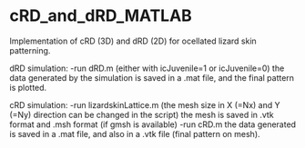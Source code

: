 # cRD_and_dRD_MATLAB
Implementation of cRD (3D) and dRD (2D) for ocellated lizard skin patterning.

dRD simulation:
-run dRD.m (either with icJuvenile=1 or icJuvenile=0)
the data generated by the simulation is saved in a .mat file, and the final pattern is plotted.

cRD simulation:
-run lizardskinLattice.m (the mesh size in X (=Nx) and Y (=Ny) direction can be changed in the script)
the mesh is saved in .vtk format and .msh format (if gmsh is available)
-run cRD.m 
the data generated is saved in a .mat file, and also in a .vtk file (final pattern on mesh).
